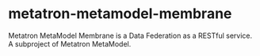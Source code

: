 # metatron-metamodel-membrane
Metatron MetaModel Membrane is a Data Federation as a RESTful service. A subproject of Metatron MetaModel.
